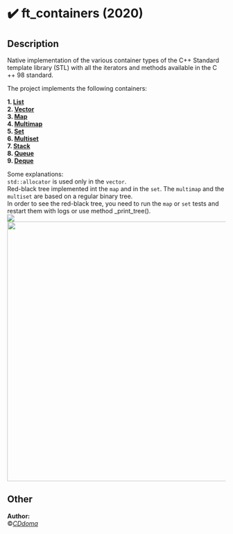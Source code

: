 # :heavy_check_mark: ft_containers (2020)
## Description
Native implementation of the various container types of the C++ Standard template library (STL) with all the iterators and methods available in the C ++ 98 standard.

The project implements the following containers:  
  
**1. [List](https://www.cplusplus.com/reference/list/list/)**  
**2. [Vector](https://www.cplusplus.com/reference/vector/vector/)**  
**3. [Map](https://www.cplusplus.com/reference/map/map/)**   
**4. [Multimap](https://www.cplusplus.com/reference/map/multimap/)**   
**5. [Set](https://www.cplusplus.com/reference/set/set/)**   
**6. [Multiset](https://www.cplusplus.com/reference/set/multiset/)**   
**7. [Stack](https://www.cplusplus.com/reference/stack/stack/)**  
**8. [Queue](https://www.cplusplus.com/reference/queue/queue/)**   
**9. [Deque](https://www.cplusplus.com/reference/deque/)**   
  
Some explanations:  
`std::allocator` is used only in the `vector`.     
Red-black tree implemented int the `map` and in the `set`. The `multimap` and the `multiset` are based on a regular binary tree.   
In order to see the red-black tree, you need to run the `map` or `set` tests and restart them with logs or use method _print_tree().   
<img src="https://github.com/poringdol/ft_containers/blob/master/img/Tree.png">   
<img src="https://github.com/poringdol/ft_containers/blob/master/img/vid.gif" width="600">   
  

  
## Other
**Author:**  
:copyright:*[CDdoma](https://github.com/poringdol)*  
